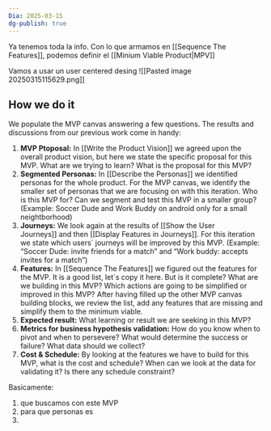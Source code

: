 ```yaml
---
Dia: 2025-03-15
dg-publish: true
---
```

Ya tenemos toda la info. Con lo que armamos en [[Sequence The Features]], podemos definir el [[Minium Viable Product|MPV]]

Vamos a usar un user centered desing 
![[Pasted image 20250315115629.png]]

## How we do it

We populate the MVP canvas answering a few questions. The results and discussions from our previous work come in handy:

1. **MVP Ptoposal:** In [[Write the Product Vision]] we agreed upon the overall product vision, but here we state the specific proposal for this MVP. What are we trying to learn? What is the proposal for this MVP?
2. **Segmented Personas:** In [[Describe the Personas]] we identified personas for the whole product. For the MVP canvas, we identify the smaller set of personas that we are focusing on with this iteration. Who is this MVP for? Can we segment and test this MVP in a smaller group? (Example: Soccer Dude and Work Buddy on android only for a small neightborhood)
3. **Journeys:** We look again at the results of [[Show the User Journeys]] and then [[Display Features in Journeys]]. For this iteration we state which users´ journeys will be improved by this MVP. (Example: “Soccer Dude: invite friends for a match” and “Work buddy: accepts invites for a match”)
4. **Features:** In [[Sequence The Features]] we figured out the features for the MVP. It is a good list, let´s copy it here. But is it complete? What are we building in this MVP? Which actions are going to be simplified or improved in this MVP? After having filled up the other MVP canvas building blocks, we review the list, add any features that are missing and simplify them to the minimum viable.
5. **Expected result:** What learning or result we are seeking in this MVP?
6. **Metrics for business hypothesis validation:** How do you know when to pivot and when to persevere? What would determine the success or failure? What data should we collect?
7. **Cost & Schedule:** By looking at the features we have to build for this MVP, what is the cost and schedule? When can we look at the data for validating it? Is there any schedule constraint?

Basicamente:
1. que buscamos con este MVP
2. para que personas es 
3. 